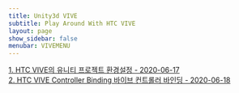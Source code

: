 ```yaml
---
title: Unity3d VIVE
subtitle: Play Around With HTC VIVE
layout: page
show_sidebar: false
menubar: VIVEMENU
---
```


[1. HTC VIVE의 유니티 프로젝트 환경설정 - 2020-06-17](https://beatchoi.github.io/unity3d/vive/2020/06/17/HTCVIVEPlugin/)  
[2. HTC VIVE Controller Binding 바이브 컨트롤러 바인딩 - 2020-06-18](https://beatchoi.github.io/unity3d/vive/2020/06/17/HTCVIVEPlugin2/)
